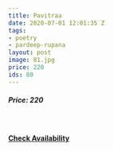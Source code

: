 ```yaml
---
title: Pavitraa
date: 2020-07-01 12:01:35 Z
tags:
- poetry
- pardeep-rupana
layout: post
image: 81.jpg
price: 220
ids: 80
---
```


<h5>Price: 220</h5><br>

<h4><a class="add-cart cart1" href="{{ site.baseurl }}/books#80"><b>Check Availability</b></a></h4>

<body>
 <script src="{{ site.baseurl }}/js/main.js"></script>
 </body>